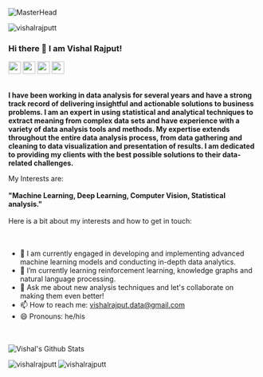![MasterHead](https://media4.giphy.com/media/tJDz8mPYyUJZ1Pg9fA/giphy.gif?cid=ecf05e47rudmfckt3x5v7pgxo2acc8jmfqrckdz1aegybuqe&rid=giphy.gif&ct=g)
<p align="left"> <img src="https://komarev.com/ghpvc/?username=vishalrajputt" alt="vishalrajputt" /> </p>

### Hi there 👋 I am Vishal Rajput!
<p><a href="https://www.linkedin.com/in/rajput-vishal-singh-a24067237/"><img src="https://img.shields.io/badge/linkedin-%230077B5.svg?&style=for-the-badge&logo=linkedin&logoColor=white" height=25></a> <a href="vishalrajput.data@gmail.com"><img src="https://img.shields.io/badge/Gmail-D14836?style=for-the-badge&logo=gmail&logoColor=white" height=25></a> <a href="https://medium.com/@vishalrajput.data"><img src="https://img.shields.io/badge/medium-%2312100E.svg?&style=for-the-badge&logo=medium&logoColor=white" height=25></a> <a herf="https://hashnode.com/@Cyfer"><img src="https://img.shields.io/badge/Hashnode-2962FF?style=for-the-badge&logo=hashnode&logoColor=white" height=25></a> </p>

<br>
<b>
I have been working in data analysis for several years and have a strong track record of delivering insightful and actionable solutions to business problems. I am an expert in using statistical and analytical techniques to extract meaning from complex data sets and have experience with a variety of data analysis tools and methods. My expertise extends throughout the entire data analysis process, from data gathering and cleaning to data visualization and presentation of results. I am dedicated to providing my clients with the best possible solutions to their data-related challenges. </b>
</br>

My Interests are:
<br></br>
<b>
"Machine Learning, Deep Learning, Computer Vision, Statistical analysis."
  </b>
</br>
<br>
Here is a bit about my interests and how to get in touch:
</br>
<br></br>


- 🔭 I am currently engaged in developing and implementing advanced machine learning models and conducting in-depth data analytics.
- 🌱 I’m currently learning reinforcement learning, knowledge graphs and natural language processing.
- 💬 Ask me about new analysis techniques and let's collaborate on making them even better!
- 📫 How to reach me: vishalrajput.data@gmail.com
- 😄 Pronouns: he/his


<br></br>
![Vishal's Github Stats](https://github-readme-stats.vercel.app/api?username=vishalrajputt&show_icons=true&title_color=fff&icon_color=79ff97&text_color=9f9f9f&bg_color=151515)
<p><img align="left" src="https://github-readme-stats.vercel.app/api/top-langs?username=vishalrajputt&show_icons=true&locale=en&layout=compact&theme=tokyonight" alt="vishalrajputt" /></p><img align="Center" src="https://github-readme-streak-stats.herokuapp.com/?user=vishalrajputt&&theme=tokyonight" alt="vishalrajputt" />
